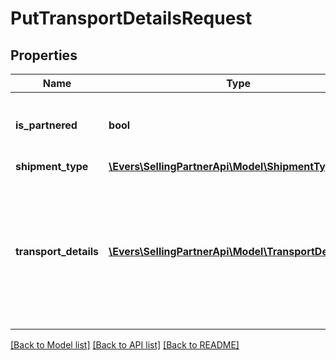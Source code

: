 # PutTransportDetailsRequest

## Properties
Name | Type | Description | Notes
------------ | ------------- | ------------- | -------------
**is_partnered** | **bool** | Indicates whether a putTransportDetails request is for an Amazon-partnered carrier. | 
**shipment_type** | [**\Evers\SellingPartnerApi\Model\ShipmentType**](ShipmentType.md) |  | 
**transport_details** | [**\Evers\SellingPartnerApi\Model\TransportDetailInput**](TransportDetailInput.md) | Information required to create an Amazon-partnered carrier shipping estimate, or to alert the Amazon fulfillment center to the arrival of an inbound shipment by a non-Amazon-partnered carrier. | 

[[Back to Model list]](../README.md#documentation-for-models) [[Back to API list]](../README.md#documentation-for-api-endpoints) [[Back to README]](../README.md)


